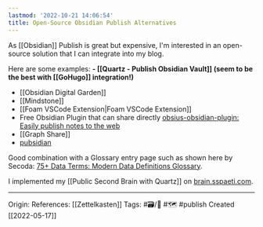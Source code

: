 ```yaml
---
lastmod: '2022-10-21 14:06:54'
title: Open-Source Obsidian Publish Alternatives
---
```


As [[Obsidian]] Publish is great but expensive, I'm interested in an open-source solution that I can integrate into my blog.

Here are some examples:
**- [[Quartz - Publish Obsidian Vault]] (seem to be the best with [[GoHugo]] integration!)**
- [[Obsidian Digital Garden]]
- [[Mindstone]]
- [[Foam VSCode Extension|Foam VSCode Extension]]
- Free Obsidian Plugin that can share directly [obsius-obsidian-plugin: Easily publish notes to the web](https://github.com/jonstodle/obsius-obsidian-plugin)
- [[Graph Share]]
- [pubsidian](https://github.com/yoursamlan/pubsidian)

Good combination with a Glossary entry page such as shown here by Secoda: [75+ Data Terms: Modern Data Definitions Glossary](https://www.secoda.co/glossary).

I implemented my [[Public Second Brain with Quartz]] on [brain.sspaeti.com](https://brain.sspaeti.com).

---
Origin: 
References: [[Zettelkasten]]
Tags: #🗃/🌻 #🗺 #publish 
Created [[2022-05-17]]
